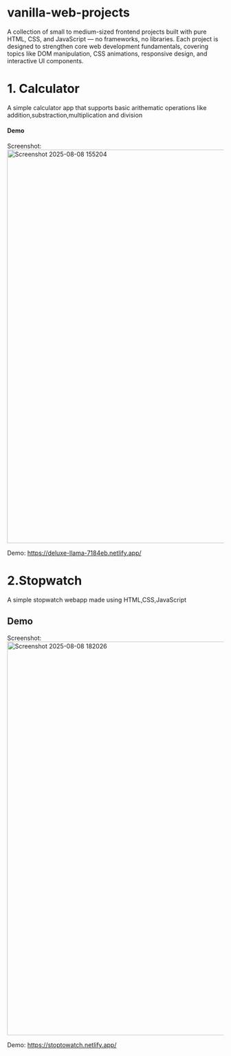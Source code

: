 # vanilla-web-projects
A collection of small to medium-sized frontend projects built with pure HTML, CSS, and JavaScript — no frameworks, no libraries. Each project is designed to strengthen core web development fundamentals, covering topics like DOM manipulation, CSS animations, responsive design, and interactive UI components.

# 1. Calculator
A simple calculator app that supports basic arithematic operations like addition,substraction,multiplication and division
#### Demo
Screenshot: <img width="1919" height="916" alt="Screenshot 2025-08-08 155204" src="https://github.com/user-attachments/assets/7e073e9a-1a44-4232-97c7-3d8c393ef123" />

Demo: https://deluxe-llama-7184eb.netlify.app/

# 2.Stopwatch
A simple stopwatch webapp made using HTML,CSS,JavaScript
## Demo
Screenshot: <img width="1919" height="916" alt="Screenshot 2025-08-08 182026" src="https://github.com/user-attachments/assets/ce5bb37d-003a-4e45-867f-4d0a84ed2c42" />

Demo: https://stoptowatch.netlify.app/

